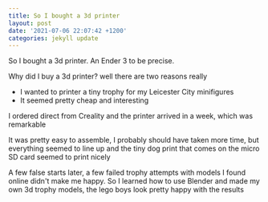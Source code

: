 ```yaml
---
title: So I bought a 3d printer
layout: post
date: '2021-07-06 22:07:42 +1200'
categories: jekyll update
---
```


So I bought a 3d printer. An Ender 3 to be precise.

Why did I buy a 3d printer?  well there are two reasons really
- I wanted to printer a tiny trophy for my Leicester City minifigures
- It seemed pretty cheap and interesting

I ordered direct from Creality and the printer arrived in a week, which was remarkable

It was pretty easy to assemble, I probably should have taken more time, but everything seemed to line up and the tiny dog print that comes on the micro SD card seemed to print nicely

A few false starts later, a few failed trophy attempts with models I found online didn't make me happy.  So I learned how to use Blender and made my own 3d trophy models,  the lego boys look pretty happy with the results
